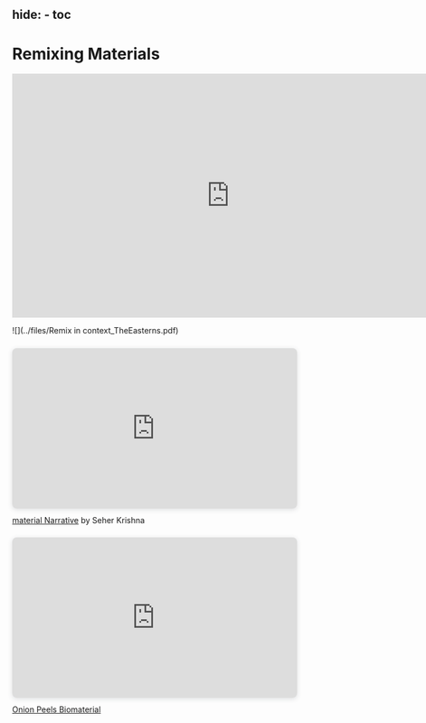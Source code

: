 hide:
    - toc
---

# **Remixing Materials**


<iframe width="768" height="432" src="https://miro.com/app/live-embed/uXjVPOih84U=/?moveToViewport=-9596,-2933,1424,1351&embedId=218074611180" frameborder="0" scrolling="no" allow="fullscreen; clipboard-read; clipboard-write" allowfullscreen></iframe>

![](../files/Remix in context_TheEasterns.pdf)

<div style="position: relative; width: 100%; height: 0; padding-top: 56.2500%;
 padding-bottom: 0; box-shadow: 0 2px 8px 0 rgba(63,69,81,0.16); margin-top: 1.6em; margin-bottom: 0.9em; overflow: hidden;
 border-radius: 8px; will-change: transform;">
  <iframe loading="lazy" style="position: absolute; width: 100%; height: 100%; top: 0; left: 0; border: none; padding: 0;margin: 0;"
    src="https:&#x2F;&#x2F;www.canva.com&#x2F;design&#x2F;DAFY4n1iYUU&#x2F;view?embed" allowfullscreen="allowfullscreen" allow="fullscreen">
  </iframe>
</div>
<a href="https:&#x2F;&#x2F;www.canva.com&#x2F;design&#x2F;DAFY4n1iYUU&#x2F;view?utm_content=DAFY4n1iYUU&amp;utm_campaign=designshare&amp;utm_medium=embeds&amp;utm_source=link" target="_blank" rel="noopener">material Narrative</a> by Seher Krishna

<div style="position: relative; width: 100%; height: 0; padding-top: 56.2500%;
 padding-bottom: 0; box-shadow: 0 2px 8px 0 rgba(63,69,81,0.16); margin-top: 1.6em; margin-bottom: 0.9em; overflow: hidden;
 border-radius: 8px; will-change: transform;">
  <iframe loading="lazy" style="position: absolute; width: 100%; height: 100%; top: 0; left: 0; border: none; padding: 0;margin: 0;"
    src="https:&#x2F;&#x2F;www.canva.com&#x2F;design&#x2F;DAFZa8jFXIw&#x2F;view?embed" allowfullscreen="allowfullscreen" allow="fullscreen">
  </iframe>
</div>
<a href="https:&#x2F;&#x2F;www.canva.com&#x2F;design&#x2F;DAFZa8jFXIw&#x2F;view?utm_content=DAFZa8jFXIw&amp;utm_campaign=designshare&amp;utm_medium=embeds&amp;utm_source=link" target="_blank" rel="noopener">Onion Peels Biomaterial</a>
